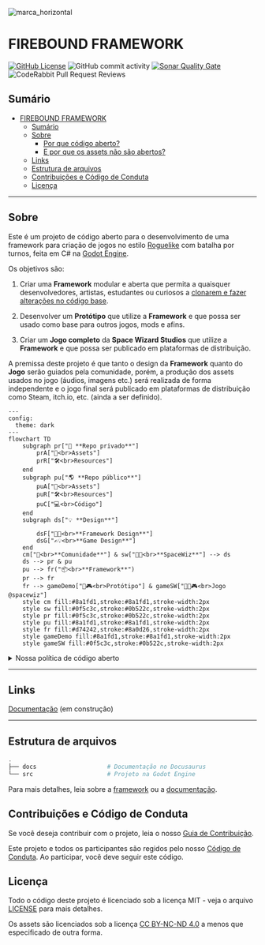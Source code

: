 ![marca_horizontal](https://github.com/user-attachments/assets/c2a1d029-a64e-41d7-8dcb-5d82bbf529bc)

# FIREBOUND FRAMEWORK

[![GitHub License](https://img.shields.io/github/license/Space-Wizard-Studios/sw-game-dice-rolling)](https://github.com/Space-Wizard-Studios/sw-game-dice-rolling/blob/main/LICENSE) ![GitHub commit activity](https://img.shields.io/github/commit-activity/w/Space-Wizard-Studios/sw-game-dice-rolling) [![Sonar Quality Gate](https://img.shields.io/sonar/quality_gate/Space-Wizard-Studios_sw-game-dice-rolling?server=https%3A%2F%2Fsonarcloud.io)](https://sonarcloud.io/summary/new_code?id=Space-Wizard-Studios_sw-game-dice-rolling) ![CodeRabbit Pull Request Reviews](https://img.shields.io/coderabbit/prs/github/Space-Wizard-Studios/firebound?utm_source=oss&utm_medium=github&utm_campaign=Space-Wizard-Studios%2Ffirebound&labelColor=171717&color=FF570A&link=https%3A%2F%2Fcoderabbit.ai&label=CodeRabbit+Reviews)

## Sumário

- [FIREBOUND FRAMEWORK](#firebound-framework)
  - [Sumário](#sumário)
  - [Sobre](#sobre)
    - [Por que código aberto?](#por-que-código-aberto)
    - [E por que os assets não são abertos?](#e-por-que-os-assets-não-são-abertos)
  - [Links](#links)
  - [Estrutura de arquivos](#estrutura-de-arquivos)
  - [Contribuições e Código de Conduta](#contribuições-e-código-de-conduta)
  - [Licença](#licença)

---

## Sobre

Este é um projeto de código aberto para o desenvolvimento de uma framework para criação de jogos no estilo [Roguelike](https://en.wikipedia.org/wiki/Roguelike) com batalha por turnos, feita em C# na [Godot Engine](https://godotengine.org/).

Os objetivos são:

1. Criar uma **Framework** modular e aberta que permita a quaisquer desenvolvedores, artistas, estudantes ou curiosos a [clonarem e fazer alterações no código base](CONTRIBUTING.md).

2. Desenvolver um **Protótipo** que utilize a **Framework** e que possa ser usado como base para outros jogos, mods e afins.

3. Criar um **Jogo completo** da **Space Wizard Studios** que utilize a **Framework** e que possa ser publicado em plataformas de distribuição.

A premissa deste projeto é que tanto o design da **Framework** quanto do **Jogo** serão guiados pela comunidade, porém, a produção dos assets usados no jogo (áudios, imagens etc.) será realizada de forma independente e o jogo final será publicado em plataformas de distribuição como Steam, itch.io, etc. (ainda a ser definido).

```mermaid
---
config:
  theme: dark
---
flowchart TD
    subgraph pr["🔐 **Repo privado**"]
        prA["🎨<br>Assets"]
        prR["🛠️<br>Resources"]
    end
    subgraph pu["🌎 **Repo público**"]
        puA["🎨<br>Assets"]
        puR["🛠️<br>Resources"]
        puC["💻<br>Código"]
    end
    subgraph ds["💡 **Design**"]

        dsF["🧩💡<br>**Framework Design**"]
        dsG["✍💡<br>**Game Design**"]
    end
    cm["🤝<br>**Comunidade**"] & sw["👨‍🚀<br>**SpaceWiz**"] --> ds 
    ds --> pr & pu
    pu --> fr("📦<br>**Framework**")
    pr --> fr
    fr --> gameDemo["🧪🎮<br>Protótipo"] & gameSW["👨‍🚀🎮<br>Jogo @spacewiz"]
    style cm fill:#8a1fd1,stroke:#8a1fd1,stroke-width:2px
    style sw fill:#0f5c3c,stroke:#0b522c,stroke-width:2px
    style pr fill:#0f5c3c,stroke:#0b522c,stroke-width:2px
    style pu fill:#8a1fd1,stroke:#8a1fd1,stroke-width:2px
    style fr fill:#d74242,stroke:#8a0d26,stroke-width:2px
    style gameDemo fill:#8a1fd1,stroke:#8a1fd1,stroke-width:2px
    style gameSW fill:#0f5c3c,stroke:#0b522c,stroke-width:2px
```

<!-- markdownlint-disable MD033 -->

<details>

<summary>Nossa política de código aberto</summary>

### Por que código aberto?

Acreditamos que a colaboração e a transparência são essenciais para o desenvolvimento de softwares de qualidade. Esses sempre foram nossos valores em projetos desenvolvidos para clientes e queremos manter isso em nosso próprio projeto.

Por isso, decidimos desde o começo em manter o código do nosso projeto aberto para que qualquer pessoa possa contribuir, aprender, ensinar e se divertir com a gente.

### E por que os assets não são abertos?

Queremos manter a qualidade, coerência artística e, também, desenvolver a nossa própria visão do jogo. Por isso a produção dos assets será feita de forma independente (mas sempre recebendo feedbacks!).

Isso significa que os áudios, imagens e outros recursos que não sejam parte do protótipo **não estarão disponíveis neste repositório**.

</details>

<!-- markdownlint-enable MD033 -->

---

## Links

[Documentação](https://space-wizard-studios.github.io/sw-game-dice-rolling/) (em construção)

---

## Estrutura de arquivos

```powershell
.
├── docs                    # Documentação no Docusaurus
└── src                     # Projeto na Godot Engine
```

Para mais detalhes, leia sobre a [framework](src/README.md) ou a [documentação](docs/README.md).

## Contribuições e Código de Conduta

Se você deseja contribuir com o projeto, leia o nosso [Guia de Contribuição](CONTRIBUTING.md).

Este projeto e todos os participantes são regidos pelo nosso [Código de Conduta](CODE_OF_CONDUCT.md). Ao participar, você deve seguir este código.

## Licença

Todo o código deste projeto é licenciado sob a licença MIT - veja o arquivo [LICENSE](LICENSE) para mais detalhes.

Os assets são licenciados sob a licença [CC BY-NC-ND 4.0](https://creativecommons.org/licenses/by-nc-nd/4.0) a menos que especificado de outra forma.
